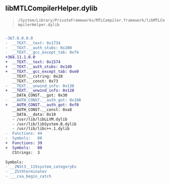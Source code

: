 ## libMTLCompilerHelper.dylib

> `/System/Library/PrivateFrameworks/MTLCompiler.framework/libMTLCompilerHelper.dylib`

```diff

-367.8.0.0.0
-  __TEXT.__text: 0x1734
-  __TEXT.__auth_stubs: 0x200
-  __TEXT.__gcc_except_tab: 0xf4
+368.11.1.0.0
+  __TEXT.__text: 0x1574
+  __TEXT.__auth_stubs: 0x1d0
+  __TEXT.__gcc_except_tab: 0xe0
   __TEXT.__cstring: 0x28
   __TEXT.__const: 0x73
-  __TEXT.__unwind_info: 0x138
+  __TEXT.__unwind_info: 0x128
   __DATA_CONST.__got: 0x30
-  __AUTH_CONST.__auth_got: 0x108
+  __AUTH_CONST.__auth_got: 0xf0
   __AUTH_CONST.__const: 0xa8
   __DATA.__data: 0x10
   - /usr/lib/libLLVM.dylib
   - /usr/lib/libSystem.B.dylib
   - /usr/lib/libc++.1.dylib
-  Functions: 44
-  Symbols:   88
+  Functions: 39
+  Symbols:   80
   CStrings:  3
 
Symbols:
- __ZNSt3__115system_categoryEv
- __ZSt9terminatev
- ___cxa_begin_catch

```
